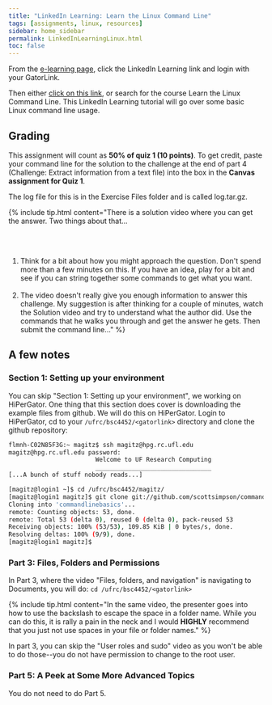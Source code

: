 ```yaml
---
title: "LinkedIn Learning: Learn the Linux Command Line"
tags: [assignments, linux, resources]
sidebar: home_sidebar
permalink: LinkedInLearningLinux.html
toc: false
---
```


From the [e-learning page](https://elearning.ufl.edu/), click the LinkedIn Learning link and login with your GatorLink.

Then either [click on this link](https://www.linkedin.com/learning/learning-linux-command-line-2/learning-linux-command-line?u=41282748), or search for the course Learn the Linux Command Line. This LinkedIn Learning tutorial will go over some basic Linux command line usage.

## Grading

This assignment will count as **50% of quiz 1 (10 points)**. To get credit, paste your command line for the solution to the challenge at the end of part 4 (Challenge: Extract information from a text file) into the box in the **Canvas assignment for Quiz 1**.

The log file for this is in the Exercise Files folder and is called log.tar.gz.

{% include tip.html content="There is a solution video where you can get the answer. Two things about that...

<br><br>

1. Think for a bit about how you might approach the question. Don't spend more than a few minutes on this. If you have an idea, play for a bit and see if you can string together some commands to get what you want.
<br><br>
2. The video doesn't really give you enough information to answer this challenge. My suggestion is after thinking for a couple of minutes, watch the Solution video and try to understand what the author did. Use the commands that he walks you through and get the answer he gets. Then submit the command line..." %} 

## A few notes

### Section 1: Setting up your environment

You can skip "Section 1: Setting up your environment", we working on HiPerGator. One thing that this section does cover is downloading the example files from github. We will do this on HiPerGator. Login to HiPerGator, cd to your `/ufrc/bsc4452/<gatorlink>` directory and clone the github repository:

```bash
flmnh-C02N85F3G:~ magitz$ ssh magitz@hpg.rc.ufl.edu
magitz@hpg.rc.ufl.edu password: 
                        Welcome to UF Research Computing                        
                        ________________________________                        
[...A bunch of stuff nobody reads...]

[magitz@login1 ~]$ cd /ufrc/bsc4452/magitz/
[magitz@login1 magitz]$ git clone git://github.com/scottsimpson/commandlinebasics
Cloning into 'commandlinebasics'...
remote: Counting objects: 53, done.
remote: Total 53 (delta 0), reused 0 (delta 0), pack-reused 53
Receiving objects: 100% (53/53), 109.85 KiB | 0 bytes/s, done.
Resolving deltas: 100% (9/9), done.
[magitz@login1 magitz]$
```

### Part 3: Files, Folders and Permissions

In Part 3, where the video "Files, folders, and navigation" is navigating to Documents, you will do: `cd /ufrc/bsc4452/<gatorlink>`
 
{% include tip.html content="In the same video, the presenter goes into how to use the backslash to escape the space in a folder name. While you can do this, it is rally a pain in the neck and I would **HIGHLY** recommend that you just not use spaces in your file or folder names." %}

In part 3, you can skip the "User roles and sudo" video as you won't be able to do those--you do not have permission to change to the root user.

### Part 5: A Peek at Some More Advanced Topics

You do not need to do Part 5.